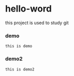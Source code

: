 # hello-word
this project is used to study git

### demo
    this is demo

### demo2
    this is demo2